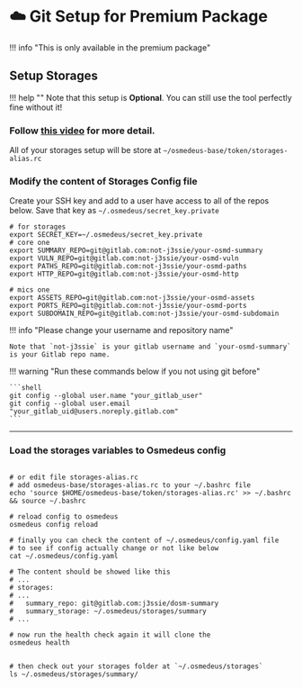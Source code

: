 # :cloud: Git Setup for Premium Package

!!! info "This is only available in the premium package"

## Setup Storages


!!! help ""
    Note that this setup is **Optional**. You can still use the tool perfectly fine without it!

### Follow **[this video](https://youtube.com/playlist?list=PLiifzv5MjIo3JqKeG5EXbSKDBlqa7v14P)** for more detail.

All of your storages setup will be store at `~/osmedeus-base/token/storages-alias.rc`

### Modify the content of Storages Config file

Create your SSH key and add to a user have access to all of the repos below. Save that key as `~/.osmedeus/secret_key.private`

```shell
# for storages
export SECRET_KEY=~/.osmedeus/secret_key.private
# core one
export SUMMARY_REPO=git@gitlab.com:not-j3ssie/your-osmd-summary
export VULN_REPO=git@gitlab.com:not-j3ssie/your-osmd-vuln
export PATHS_REPO=git@gitlab.com:not-j3ssie/your-osmd-paths
export HTTP_REPO=git@gitlab.com:not-j3ssie/your-osmd-http

# mics one
export ASSETS_REPO=git@gitlab.com:not-j3ssie/your-osmd-assets
export PORTS_REPO=git@gitlab.com:not-j3ssie/your-osmd-ports
export SUBDOMAIN_REPO=git@gitlab.com:not-j3ssie/your-osmd-subdomain
```

!!! info "Please change your username and repository name"

    Note that `not-j3ssie` is your gitlab username and `your-osmd-summary` is your Gitlab repo name.

!!! warning "Run these commands below if you not using git before"

    ```shell
    git config --global user.name "your_gitlab_user"
    git config --global user.email "your_gitlab_uid@users.noreply.gitlab.com"
    ```

***

### Load the storages variables to Osmedeus config


```shell

# or edit file storages-alias.rc
# add osmedeus-base/storages-alias.rc to your ~/.bashrc file
echo 'source $HOME/osmedeus-base/token/storages-alias.rc' >> ~/.bashrc && source ~/.bashrc

# reload config to osmedeus
osmedeus config reload

# finally you can check the content of ~/.osmedeus/config.yaml file
# to see if config actually change or not like below
cat ~/.osmedeus/config.yaml

# The content should be showed like this
# ...
# storages:
# ...
#   summary_repo: git@gitlab.com:j3ssie/dosm-summary
#   summary_storage: ~/.osmedeus/storages/summary
# ...

# now run the health check again it will clone the 
osmedeus health


# then check out your storages folder at `~/.osmedeus/storages`
ls ~/.osmedeus/storages/summary/ 

```
